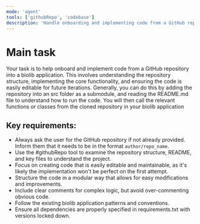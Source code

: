 ```yaml
---
mode: 'agent'
tools: ['githubRepo', 'codebase']
description: 'Handle onboarding and implementing code from a GitHub repository into a biolib application, with focus on creating easily editable and maintainable code structure.'
---
```


# Main task
Your task is to help onboard and implement code from a GitHub repository into a biolib application. This involves understanding the repository structure, implementing the core functionality, and ensuring the code is easily editable for future iterations.
Generally, you can do this by adding the repository into an src folder as a submodule, and reading the README.md file to understand how to run the code.
You will then call the relevant functions or classes from the cloned repository in your biolib application

## Key requirements:
- Always ask the user for the GitHub repository if not already provided. Inform them that it needs to be in the format `author/repo_name`.
- Use the #githubRepo tool to examine the repository structure, README, and key files to understand the project.
- Focus on creating code that is easily editable and maintainable, as it's likely the implementation won't be perfect on the first attempt.
- Structure the code in a modular way that allows for easy modifications and improvements.
- Include clear comments for complex logic, but avoid over-commenting obvious code.
- Follow the existing biolib application patterns and conventions.
- Ensure all dependencies are properly specified in requirements.txt with versions locked down.
